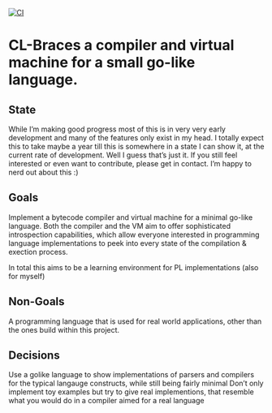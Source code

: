 [![CI](https://github.com/certainty/cl-braces/actions/workflows/ci.yml/badge.svg)](https://github.com/certainty/cl-braces/actions/workflows/ci.yml)

# CL-Braces a compiler and virtual machine for a small go-like language.

## State

While I’m making good progress most of this is in very very early development and many of the features only exist in my head. I totally expect this to take maybe a year till this is somewhere in a state I can show it, at the current rate of development. Well I guess that’s just it. If you still feel interested or even want to contribute, please get in contact. I’m happy to nerd out about this :)

## Goals

Implement a bytecode compiler and virtual machine for a minimal go-like language. Both the compiler and the VM aim to offer sophisticated introspection capabilities, which allow everyone interested in programming language implementations to peek into every state of the compilation & exection process.

In total this aims to be a learning environment for PL implementations (also for myself)

## Non-Goals

A programming language that is used for real world applications, other than the ones build within this project.

## Decisions

Use a golike language to show implementations of parsers and compilers for the typical langauge constructs, while still being fairly minimal
Don’t only implement toy examples but try to give real implementions, that resemble what you would do in a compiler aimed for a real language
